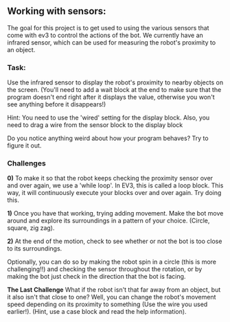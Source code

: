 ## Working with sensors:

The goal for this project is to get used to using the various sensors that come with ev3 to control the actions of the bot.  We currently have an infrared sensor, which can be used for measuring the robot's proximity to an object.

### Task:  

Use the infrared sensor to display the robot's proximity to nearby objects on the screen.  (You'll need to add a wait block at the end to make sure that the program doesn't end right after it displays the value, otherwise you won't see anything before it disappears!)

Hint: You need to use the 'wired' setting for the display block.  Also, you need to drag a wire from the sensor block to the display block

Do you notice anything weird about how your program behaves? Try to figure it out.

### Challenges
**0)** To make it so that the robot keeps checking the proximity sensor over and over again, we use a 'while loop'.  In EV3, this is called a loop block. This way, it will continuously execute your blocks over and over again.  Try doing this.

**1)** Once you have that working, trying adding movement.  Make the bot move around and explore its surroundings in a pattern of your choice. (Circle, square, zig zag).  

**2)** At the end of the motion, check to see whether or not the bot is too close to its surroundings. 

Optionally, you can do so by making the robot spin in a circle (this is more challenging!!) and checking the sensor throughout the rotation, or by making the bot just check in the direction that the bot is facing.

**The Last Challenge** What if the robot isn't that far away from an object, but it also isn't that close to one?  Well, you can change the robot's movement speed depending on its proximity to something  (Use the wire you used earlier!).  (Hint, use a case block and read the help information).




